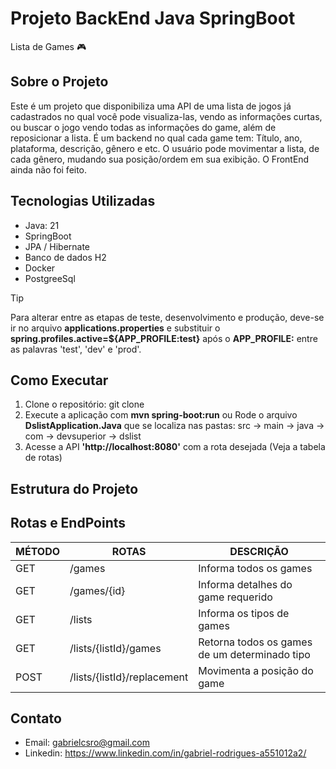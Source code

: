 # Projeto BackEnd Java SpringBoot
Lista de Games 🎮

## Sobre o Projeto

Este é um projeto que disponibiliza uma API de uma lista de jogos já cadastrados no qual você pode visualiza-las, vendo as informações curtas, ou buscar o jogo vendo todas as informações do game, além de reposicionar a lista. É um backend no qual cada game tem: Título, ano, plataforma, descrição, gênero e etc.
O usuário pode movimentar a lista, de cada gênero, mudando sua posição/ordem em sua exibição. O FrontEnd ainda não foi feito.

## Tecnologias Utilizadas

- Java: 21
- SpringBoot
- JPA / Hibernate
- Banco de dados H2
- Docker
- PostgreeSql

> [!TIP]
> Para alterar entre as etapas de teste, desenvolvimento e produção, deve-se ir no arquivo __applications.properties__ e substituir o __spring.profiles.active=${APP_PROFILE:test}__ após o __APP_PROFILE:__ entre as palavras 'test', 'dev' e 'prod'.

## Como Executar

1. Clone o repositório: git clone 
2. Execute a aplicação com __mvn spring-boot:run__ ou Rode o arquivo __DslistApplication.Java__ que se localiza nas pastas: src -> main -> java -> com -> devsuperior -> dslist
3. Acesse a API __'http://localhost:8080'__ com a rota desejada (Veja a tabela de rotas)

## Estrutura do Projeto

## Rotas e EndPoints

| MÉTODO   | ROTAS                       | DESCRIÇÃO                                     |
| -------- | --------------------------- | --------------------------------------------- |
| GET      | /games                      | Informa todos os games                        |
| GET      | /games/{id}                 | Informa detalhes do game requerido            |
| GET      | /lists                      | Informa os tipos de games                     |
| GET      | /lists/{listId}/games       | Retorna todos os games de um determinado tipo |
| POST     | /lists/{listId}/replacement | Movimenta a posição do game                   |

## Contato

- Email: gabrielcsro@gmail.com
- Linkedin: https://www.linkedin.com/in/gabriel-rodrigues-a551012a2/
